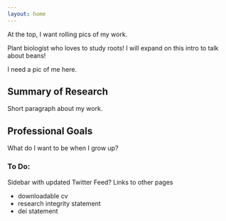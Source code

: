 ```yaml
---
layout: home
---
```

At the top, I want rolling pics of my work.

Plant biologist who loves to study roots! I will expand on this intro to talk about beans!

I need a pic of me here.

## Summary of Research

Short paragraph about my work.

## Professional Goals

What do I want to be when I grow up?

### To Do:
Sidebar with updated Twitter Feed?
Links to other pages
  - downloadable cv
  - research integrity statement
  - dei statement
  
